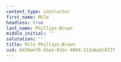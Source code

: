 ```yaml
---
content_type: instructor
first_name: Milo
headless: true
last_name: Phillips-Brown
middle_initial: ''
salutation: ''
title: Milo Phillips-Brown
uid: b438ee76-5ba1-01bc-400d-112eba2c6727
---
```

